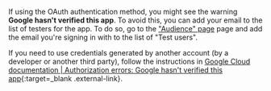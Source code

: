 If using the OAuth authentication method, you might see the warning **Google hasn't verified this app**. To avoid this, you can add your email to the list of testers for the app. To do so, go to the ["Audience" page](https://console.cloud.google.com/auth/audience) page and add the email you're signing in with to the list of "Test users".

If you need to use credentials generated by another account (by a developer or another third party), follow the instructions in [Google Cloud documentation | Authorization errors: Google hasn't verified this app](https://developers.google.com/nest/device-access/reference/errors/authorization#google_hasnt_verified_this_app){:target=_blank .external-link}.

